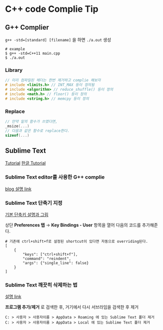 # C++ code Complie Tip

## G++ Complier 

`g++ -std=[standard] [filename]` 을 하면 `./a.out` 생성 

```shell
# example
$ g++ -std=C++11 main.cpp 
$ ./a.out 
```



### Library

```c++
// 미리 컴파일된 헤더는 한번 제거하고 complie 해보자
# include <limits.h> // INT_MAX 등이 정의됨 
# include <algorithm> // reduce_shuffle() 등이 정의
# include <math.h> // floor() 등이 정의
# include <string.h> // memcpy 등이 정의
```



### Replace
```c++
// 만약 밑의 함수가 쓰였다면, 
_msize(...) 
// 다음과 같은 함수로 replace한다.
sizeof(...)
```




## Sublime Text 

[Tutorial](https://jeonghakhur.gitbooks.io/sublime-text3/content/) [한글 Tutorial](https://www.opentutorials.org/module/406/3595)

### Sublime Text editor를 사용한 G++ complie

[blog 설명 link](https://miracleyoo.tistory.com/m/15)



### Sublime Text 단축기 지정

[기본 단축키 설명과 그림](https://codedragon.tistory.com/7211)

상단 **Preferences 탭** → **Key Bindings - User** 항목을 열어 다음의 코드를 추가해준다.

```shell
# 기존에 ctrl+shift+f로 설정된 shortcut이 있다면 자동으로 overriding된다.
[
	{
		"keys": ["ctrl+shift+f"], 
		"command": "reindent", 
		"args": {"single_line": false}
	}
]
```



### Sublime Text 깨끗히 삭제하는 법

[설명 link](https://dev-strender.github.io/articles/2018-06/reinstallation-of-sublime-text-3)

**프로그램 추가/제거** 로 검색한 후, 거기에서 다시 서브라임을 검색한 후 제거

```shell
C: > 사용자 > 사용자이름 > AppData > Roaming 에 있는 Sublime Text 폴더 제거
C: > 사용자 > 사용자이름 > AppData > Local 에 있는 Sublime Text 폴더 제거
```

